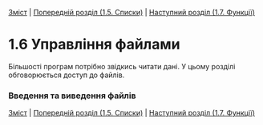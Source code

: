 [Зміст](../Contents.md) \| [Попередній розділ (1.5. Списки)](05_Lists.md) \| [Наступний розділ (1.7. Функції)](07_Functions.md)

# 1.6 Управління файлами

Більшості програм потрібно звідкись читати дані. У цьому розділі обговорюється доступ до файлів.

### Введення та виведення файлів








[Зміст](../Contents.md) \| [Попередній розділ (1.5. Списки)](05_Lists.md) \| [Наступний розділ (1.7. Функції)](07_Functions.md)
